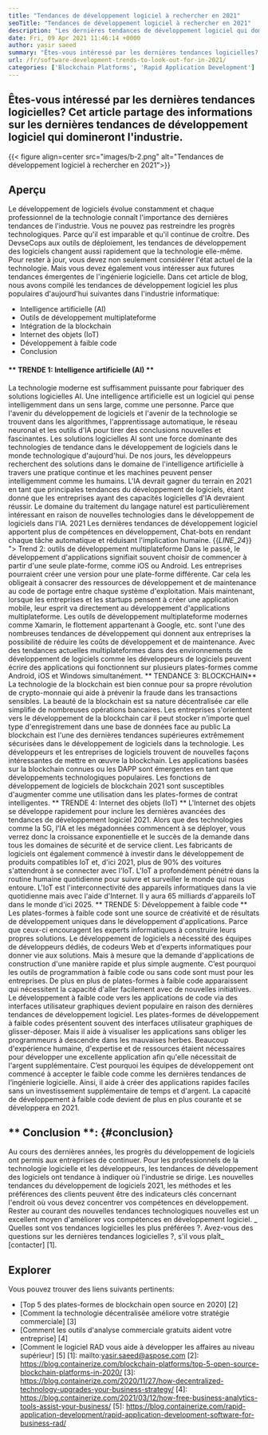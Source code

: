 ```yaml
---
title: "Tendances de développement logiciel à rechercher en 2021" 
seoTitle: "Tendances de développement logiciel à rechercher en 2021" 
description: "Les dernières tendances de développement logiciel qui domineront le secteur technologique comprennent la blockchain, l'intelligence artificielle, le non-code et des tendances plus nouvelles." 
date: Fri, 09 Apr 2021 11:46:14 +0000
author: yasir saeed
summary: "Êtes-vous intéressé par les dernières tendances logicielles? Cet article partage des informations sur les dernières tendances de développement logiciel qui domineront l'industrie." 
url: /fr/software-development-trends-to-look-out-for-in-2021/
categories: ['Blockchain Platforms', 'Rapid Application Development']
---
```


## Êtes-vous intéressé par les dernières tendances logicielles? Cet article partage des informations sur les dernières tendances de développement logiciel qui domineront l'industrie.

{{< figure align=center src="images/b-2.png" alt="Tendances de développement logiciel à rechercher en 2021">}}


## **Aperçu**
Le développement de logiciels évolue constamment et chaque professionnel de la technologie connaît l'importance des dernières tendances de l'industrie. Vous ne pouvez pas restreindre les progrès technologiques. Parce qu'il est imparable et qu'il continue de croître. Des DevseCops aux outils de déploiement, les tendances de développement des logiciels changent aussi rapidement que la technologie elle-même.
Pour rester à jour, vous devez non seulement considérer l'état actuel de la technologie. Mais vous devez également vous intéresser aux futures tendances émergentes de l'ingénierie logicielle. Dans cet article de blog, nous avons compilé les tendances de développement logiciel les plus populaires d'aujourd'hui suivantes dans l'industrie informatique:
  * Intelligence artificielle (AI)
  * Outils de développement multiplateforme
  * Intégration de la blockchain
  * Internet des objets (IoT)
  * Développement à faible code
  * Conclusion

#### ** TRENDE 1: Intelligence artificielle (AI) **
La technologie moderne est suffisamment puissante pour fabriquer des solutions logicielles AI. Une intelligence artificielle est un logiciel qui pense intelligemment dans un sens large, comme une personne. Parce que l'avenir du développement de logiciels et l'avenir de la technologie se trouvent dans les algorithmes, l'apprentissage automatique, le réseau neuronal et les outils d'IA pour tirer des conclusions nouvelles et fascinantes. Les solutions logicielles AI sont une force dominante des technologies de tendance dans le développement de logiciels dans le monde technologique d'aujourd'hui.
De nos jours, les développeurs recherchent des solutions dans le domaine de l'intelligence artificielle à travers une pratique continue et les machines peuvent penser intelligemment comme les humains. L'IA devrait gagner du terrain en 2021 en tant que principales tendances du développement de logiciels, étant donné que les entreprises ayant des capacités logicielles d'IA devraient réussir. Le domaine du traitement du langage naturel est particulièrement intéressant en raison de nouvelles technologies dans le développement de logiciels dans l'IA. 2021 Les dernières tendances de développement logiciel apportent plus de compétences en développement, Chat-bots en rendant chaque tâche automatique et réduisant l'implication humaine.
{{_LINE_24_}}
"> Trend 2: outils de développement multiplateforme
Dans le passé, le développement d'applications signifiait souvent choisir de commencer à partir d'une seule plate-forme, comme iOS ou Android. Les entreprises pourraient créer une version pour une plate-forme différente. Car cela les obligeait à consacrer des ressources de développement et de maintenance au code de portage entre chaque système d'exploitation. Mais maintenant, lorsque les entreprises et les startups pensent à créer une application mobile, leur esprit va directement au développement d'applications multiplateforme.
Les outils de développement multiplateforme modernes comme Xamarin, le flottement appartenant à Google, etc. sont l'une des nombreuses tendances de développement qui donnent aux entreprises la possibilité de réduire les coûts de développement et de maintenance. Avec des tendances actuelles multiplateformes dans des environnements de développement de logiciels comme les développeurs de logiciels peuvent écrire des applications qui fonctionnent sur plusieurs plates-formes comme Android, iOS et Windows simultanément.
** TENDANCE 3: BLOCKCHAIN ​​**
La technologie de la blockchain est bien connue pour sa propre révolution de crypto-monnaie qui aide à prévenir la fraude dans les transactions sensibles. La beauté de la blockchain est sa nature décentralisée car elle simplifie de nombreuses opérations bancaires. Les entreprises s'orientent vers le développement de la blockchain car il peut stocker n'importe quel type d'enregistrement dans une base de données face au public
La blockchain est l'une des dernières tendances supérieures extrêmement sécurisées dans le développement de logiciels dans la technologie. Les développeurs et les entreprises de logiciels trouvent de nouvelles façons intéressantes de mettre en œuvre la blockchain. Les applications basées sur la blockchain connues ou les DAPP sont émergentes en tant que développements technologiques populaires. Les fonctions de développement de logiciels de blockchain 2021 sont susceptibles d'augmenter comme une utilisation dans les plates-formes de contrat intelligentes.
** TRENDE 4: Internet des objets (IoT) **
L'Internet des objets se développe rapidement pour inclure les dernières avancées des tendances de développement logiciel 2021. Alors que des technologies comme la 5G, l'IA et les mégadonnées commencent à se déployer, vous verrez donc la croissance exponentielle et le succès de la demande dans tous les domaines de sécurité et de service client. Les fabricants de logiciels ont également commencé à investir dans le développement de produits compatibles IoT et, d'ici 2021, plus de 90% des voitures s'attendront à se connecter avec l'IoT.
L'IoT a profondément pénétré dans la routine humaine quotidienne pour suivre et surveiller le monde qui nous entoure. L'IoT est l'interconnectivité des appareils informatiques dans la vie quotidienne mais avec l'aide d'Internet. Il y aura 65 milliards d'appareils IoT dans le monde d'ici 2025.
** TRENDE 5: Développement à faible code **
Les plates-formes à faible code sont une source de créativité et de résultats de développement uniques dans le développement d'applications. Parce que ceux-ci encouragent les experts informatiques à construire leurs propres solutions. Le développement de logiciels a nécessité des équipes de développeurs dédiés, de codeurs Web et d'experts informatiques pour donner vie aux solutions. Mais à mesure que la demande d'applications de construction d'une manière rapide et plus simple augmente. C’est pourquoi les outils de programmation à faible code ou sans code sont must pour les entreprises. De plus en plus de plates-formes à faible code apparaissent qui nécessitent la capacité d'aller facilement avec de nouvelles initiatives.
Le développement à faible code vers les applications de code via des interfaces utilisateur graphiques devient populaire en raison des dernières tendances de développement logiciel. Les plates-formes de développement à faible codes présentent souvent des interfaces utilisateur graphiques de glisser-déposer. Mais il aide à visualiser les applications sans obliger les programmeurs à descendre dans les mauvaises herbes. Beaucoup d'expérience humaine, d'expertise et de ressources étaient nécessaires pour développer une excellente application afin qu'elle nécessitait de l'argent supplémentaire. C’est pourquoi les équipes de développement ont commencé à accepter le faible code comme les dernières tendances de l’ingénierie logicielle. Ainsi, il aide à créer des applications rapides faciles sans un investissement supplémentaire de temps et d'argent. La capacité de développement à faible code devient de plus en plus courante et se développera en 2021.

## ** Conclusion **: {#conclusion}
Au cours des dernières années, les progrès du développement de logiciels ont permis aux entreprises de continuer. Pour les professionnels de la technologie logicielle et les développeurs, les tendances de développement des logiciels ont tendance à indiquer où l'industrie se dirige. Les nouvelles tendances du développement de logiciels 2021, les méthodes et les préférences des clients peuvent être des indicateurs clés concernant l'endroit où vous devez concentrer vos compétences en développement. Rester au courant des nouvelles tendances technologiques nouvelles est un excellent moyen d'améliorer vos compétences en développement logiciel.
_ Quelles sont vos tendances logicielles les plus préférées ?. Avez-vous des questions sur les dernières tendances logicielles ?, s'il vous plaît_ [contacter] [1].

## Explorer
Vous pouvez trouver des liens suivants pertinents:
  * [Top 5 des plates-formes de blockchain open source en 2020] [2]
  * [Comment la technologie décentralisée améliore votre stratégie commerciale] [3]
  * [Comment les outils d'analyse commerciale gratuits aident votre entreprise] [4]
  * [Comment le logiciel RAD vous aide à développer les affaires au niveau supérieur] [5]
[1]: mailto:yasir.saeed@aspose.com
[2]: https://blog.containerize.com/blockchain-platforms/top-5-open-source-blockchain-platforms-in-2020/
[3]: https://blog.containerize.com/2020/11/27/how-decentralized-technology-upgrades-your-business-strategy/
[4]: https://blog.containerize.com/2021/03/12/how-free-business-analytics-tools-assist-your-business/
[5]: https://blog.containerize.com/rapid-application-development/rapid-application-development-software-for-business-rad/
